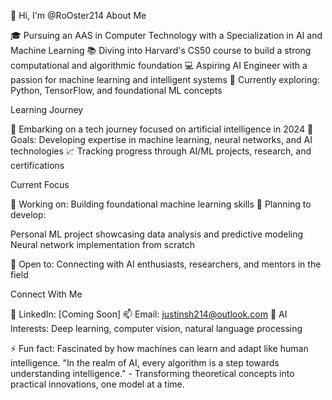 👋 Hi, I'm @RoOster214
About Me

🎓 Pursuing an AAS in Computer Technology with a Specialization in AI and Machine Learning
📚 Diving into Harvard's CS50 course to build a strong computational and algorithmic foundation
💻 Aspiring AI Engineer with a passion for machine learning and intelligent systems
🌱 Currently exploring: Python, TensorFlow, and foundational ML concepts

Learning Journey

📖 Embarking on a tech journey focused on artificial intelligence in 2024
🎯 Goals: Developing expertise in machine learning, neural networks, and AI technologies
📈 Tracking progress through AI/ML projects, research, and certifications

Current Focus

🔭 Working on: Building foundational machine learning skills
📝 Planning to develop:

Personal ML project showcasing data analysis and predictive modeling
Neural network implementation from scratch


🤝 Open to: Connecting with AI enthusiasts, researchers, and mentors in the field

Connect With Me

🔗 LinkedIn: [Coming Soon]
📫 Email: justinsh214@outlook.com
🤖 AI Interests: Deep learning, computer vision, natural language processing

⚡ Fun fact: Fascinated by how machines can learn and adapt like human intelligence.
"In the realm of AI, every algorithm is a step towards understanding intelligence." - Transforming theoretical concepts into practical innovations, one model at a time.
